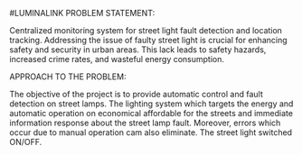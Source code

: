 #LUMINALINK
PROBLEM STATEMENT:

Centralized monitoring system for street light fault detection and location tracking.
Addressing the issue of faulty street light is crucial for enhancing safety and security in urban
areas. This lack leads to safety hazards, increased crime rates, and wasteful energy
consumption.

APPROACH TO THE PROBLEM:

The objective of the project is to provide automatic control and fault
detection on street lamps. The lighting system which targets the energy and
automatic operation on economical affordable for the streets and immediate
information response about the street lamp fault. Moreover, errors which occur
due to manual operation cam also eliminate. The street light switched ON/OFF.
